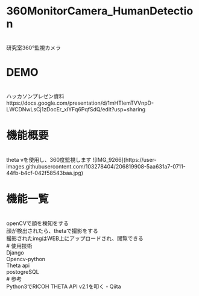 # 360MonitorCamera_HumanDetection
</br>
研究室360°監視カメラ

# DEMO
</br>
ハッカソンプレゼン資料</br>
https://docs.google.com/presentation/d/1mHTIemTVVnpD-LWCDNwLsCj1zDocEr_xIYFq6PqfSdQ/edit?usp=sharing

# 機能概要

</br>
theta vを使用し、360度監視します
![IMG_9266](https://user-images.githubusercontent.com/103278404/206819908-5aa631a7-0711-44fb-b4cf-042f58543baa.jpg)

# 機能一覧

</br>
openCVで顔を検知をする</br>
顔が検出されたら、thetaで撮影をする
</br>
撮影されたimgはWEB上にアップロードされ、閲覧できる
</br>
# 使用技術
</br>
Django
</br>
Opencv-python
</br>
Theta api
</br>
postogreSQL
</br>
# 参考
</br>
Python3でRICOH THETA API v2.1を叩く - Qiita
